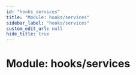 ```yaml
---
id: "hooks_services"
title: "Module: hooks/services"
sidebar_label: "hooks/services"
custom_edit_url: null
hide_title: true
---
```


# Module: hooks/services
